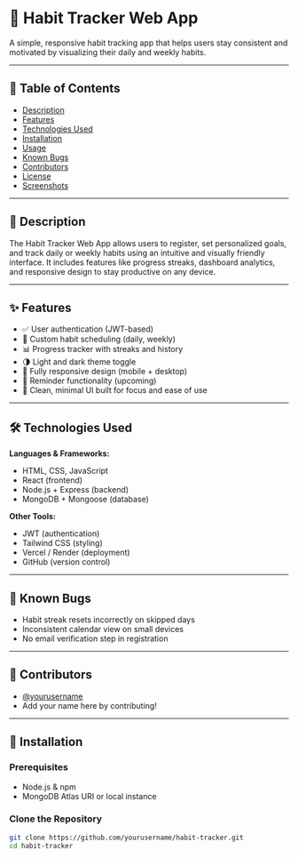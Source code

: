 # 🧠 Habit Tracker Web App

A simple, responsive habit tracking app that helps users stay consistent and motivated by visualizing their daily and weekly habits.

---

## 📖 Table of Contents

- [Description](#description)
- [Features](#features)
- [Technologies Used](#technologies-used)
- [Installation](#installation)
- [Usage](#usage)
- [Known Bugs](#known-bugs)
- [Contributors](#contributors)
- [License](#license)
- [Screenshots](#screenshots)

---

## 📄 Description

The Habit Tracker Web App allows users to register, set personalized goals, and track daily or weekly habits using an intuitive and visually friendly interface. It includes features like progress streaks, dashboard analytics, and responsive design to stay productive on any device.

---

## ✨ Features

- ✅ User authentication (JWT-based)
- 📅 Custom habit scheduling (daily, weekly)
- 📊 Progress tracker with streaks and history
- 🌗 Light and dark theme toggle
- 📱 Fully responsive design (mobile + desktop)
- 🔔 Reminder functionality (upcoming)
- 🧠 Clean, minimal UI built for focus and ease of use

---

## 🛠 Technologies Used

**Languages & Frameworks:**
- HTML, CSS, JavaScript
- React (frontend)
- Node.js + Express (backend)
- MongoDB + Mongoose (database)

**Other Tools:**
- JWT (authentication)
- Tailwind CSS (styling)
- Vercel / Render (deployment)
- GitHub (version control)

---

## 🐛 Known Bugs

- Habit streak resets incorrectly on skipped days
- Inconsistent calendar view on small devices
- No email verification step in registration

---

## 👥 Contributors

- [@yourusername](https://github.com/yourusername)
- Add your name here by contributing!

---

## 🧪 Installation

### Prerequisites

- Node.js & npm
- MongoDB Atlas URI or local instance

### Clone the Repository

```bash
git clone https://github.com/yourusername/habit-tracker.git
cd habit-tracker
